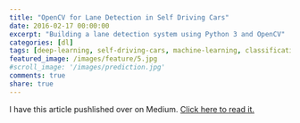 ```yaml
---
title: "OpenCV for Lane Detection in Self Driving Cars"
date: 2016-02-17 00:00:00
excerpt: "Building a lane detection system using Python 3 and OpenCV"
categories: [dl]
tags: [deep-learning, self-driving-cars, machine-learning, classification]
featured_image: /images/feature/5.jpg
#scroll_image: '/images/prediction.jpg'
comments: true
share: true
---
```


I have this article pushlished over on Medium. [Click here to read it.](https://medium.com/@galen.ballew/opencv-lanedetection-419361364fc0)